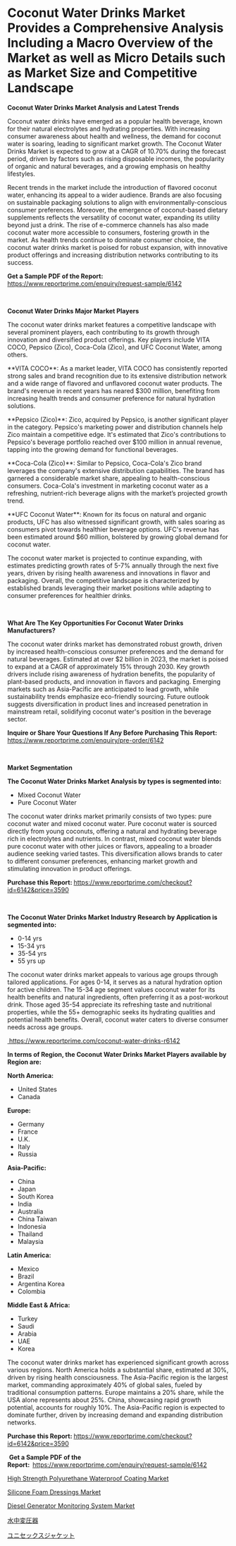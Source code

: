 <p><h1>Coconut Water Drinks Market Provides a Comprehensive Analysis Including a Macro Overview of the Market as well as Micro Details such as Market Size and Competitive Landscape</h1></p><p><strong>Coconut Water Drinks Market Analysis and Latest Trends</strong></p>
<p><p>Coconut water drinks have emerged as a popular health beverage, known for their natural electrolytes and hydrating properties. With increasing consumer awareness about health and wellness, the demand for coconut water is soaring, leading to significant market growth. The Coconut Water Drinks Market is expected to grow at a CAGR of 10.70% during the forecast period, driven by factors such as rising disposable incomes, the popularity of organic and natural beverages, and a growing emphasis on healthy lifestyles.</p><p>Recent trends in the market include the introduction of flavored coconut water, enhancing its appeal to a wider audience. Brands are also focusing on sustainable packaging solutions to align with environmentally-conscious consumer preferences. Moreover, the emergence of coconut-based dietary supplements reflects the versatility of coconut water, expanding its utility beyond just a drink. The rise of e-commerce channels has also made coconut water more accessible to consumers, fostering growth in the market. As health trends continue to dominate consumer choice, the coconut water drinks market is poised for robust expansion, with innovative product offerings and increasing distribution networks contributing to its success.</p></p>
<p><strong>Get a Sample PDF of the Report:&nbsp;</strong> <a href="https://www.reportprime.com/enquiry/request-sample/6142">https://www.reportprime.com/enquiry/request-sample/6142</a></p>
<p>&nbsp;</p>
<p><strong>Coconut Water Drinks Major Market Players</strong></p>
<p><p>The coconut water drinks market features a competitive landscape with several prominent players, each contributing to its growth through innovation and diversified product offerings. Key players include VITA COCO, Pepsico (Zico), Coca-Cola (Zico), and UFC Coconut Water, among others.</p><p>**VITA COCO**: As a market leader, VITA COCO has consistently reported strong sales and brand recognition due to its extensive distribution network and a wide range of flavored and unflavored coconut water products. The brand's revenue in recent years has neared $300 million, benefiting from increasing health trends and consumer preference for natural hydration solutions.</p><p>**Pepsico (Zico)**: Zico, acquired by Pepsico, is another significant player in the category. Pepsico's marketing power and distribution channels help Zico maintain a competitive edge. It's estimated that Zico's contributions to Pepsico's beverage portfolio reached over $100 million in annual revenue, tapping into the growing demand for functional beverages.</p><p>**Coca-Cola (Zico)**: Similar to Pepsico, Coca-Cola's Zico brand leverages the company's extensive distribution capabilities. The brand has garnered a considerable market share, appealing to health-conscious consumers. Coca-Cola's investment in marketing coconut water as a refreshing, nutrient-rich beverage aligns with the market’s projected growth trend.</p><p>**UFC Coconut Water**: Known for its focus on natural and organic products, UFC has also witnessed significant growth, with sales soaring as consumers pivot towards healthier beverage options. UFC's revenue has been estimated around $60 million, bolstered by growing global demand for coconut water.</p><p>The coconut water market is projected to continue expanding, with estimates predicting growth rates of 5-7% annually through the next five years, driven by rising health awareness and innovations in flavor and packaging. Overall, the competitive landscape is characterized by established brands leveraging their market positions while adapting to consumer preferences for healthier drinks.</p></p>
<p>&nbsp;</p>
<p><strong>What Are The Key Opportunities For Coconut Water Drinks Manufacturers?</strong></p>
<p><p>The coconut water drinks market has demonstrated robust growth, driven by increased health-conscious consumer preferences and the demand for natural beverages. Estimated at over $2 billion in 2023, the market is poised to expand at a CAGR of approximately 15% through 2030. Key growth drivers include rising awareness of hydration benefits, the popularity of plant-based products, and innovation in flavors and packaging. Emerging markets such as Asia-Pacific are anticipated to lead growth, while sustainability trends emphasize eco-friendly sourcing. Future outlook suggests diversification in product lines and increased penetration in mainstream retail, solidifying coconut water's position in the beverage sector.</p></p>
<p><strong>Inquire or Share Your Questions If Any Before Purchasing This Report:</strong> <a href="https://www.reportprime.com/enquiry/pre-order/6142">https://www.reportprime.com/enquiry/pre-order/6142</a></p>
<p>&nbsp;</p>
<p><strong>Market Segmentation</strong></p>
<p><strong>The Coconut Water Drinks Market Analysis by types is segmented into:</strong></p>
<p><ul><li>Mixed Coconut Water</li><li>Pure Coconut Water</li></ul></p>
<p><p>The coconut water drinks market primarily consists of two types: pure coconut water and mixed coconut water. Pure coconut water is sourced directly from young coconuts, offering a natural and hydrating beverage rich in electrolytes and nutrients. In contrast, mixed coconut water blends pure coconut water with other juices or flavors, appealing to a broader audience seeking varied tastes. This diversification allows brands to cater to different consumer preferences, enhancing market growth and stimulating innovation in product offerings.</p></p>
<p><strong>Purchase this Report:&nbsp;</strong><a href="https://www.reportprime.com/checkout?id=6142&price=3590">https://www.reportprime.com/checkout?id=6142&price=3590</a></p>
<p>&nbsp;</p>
<p><strong>The Coconut Water Drinks Market Industry Research by Application is segmented into:</strong></p>
<p><ul><li>0-14 yrs</li><li>15-34 yrs</li><li>35-54 yrs</li><li>55 yrs up</li></ul></p>
<p><p>The coconut water drinks market appeals to various age groups through tailored applications. For ages 0-14, it serves as a natural hydration option for active children. The 15-34 age segment values coconut water for its health benefits and natural ingredients, often preferring it as a post-workout drink. Those aged 35-54 appreciate its refreshing taste and nutritional properties, while the 55+ demographic seeks its hydrating qualities and potential health benefits. Overall, coconut water caters to diverse consumer needs across age groups.</p></p>
<p><a href="https://www.reportprime.com/coconut-water-drinks-r6142">&nbsp;https://www.reportprime.com/coconut-water-drinks-r6142</a></p>
<p><strong>In terms of Region, the Coconut Water Drinks Market Players available by Region are:</strong></p>
<p>
    <p> <strong> North America: </strong>
        <ul>
            <li>United States</li>
            <li>Canada</li>
        </ul>
        </p> 
    <p> <strong> Europe: </strong>
        <ul>
            <li>Germany</li>
            <li>France</li>
            <li>U.K.</li>
            <li>Italy</li>
            <li>Russia</li>
        </ul>
        </p> 
    <p> <strong> Asia-Pacific: </strong>
        <ul>
            <li>China</li>
            <li>Japan</li>
            <li>South Korea</li>
            <li>India</li>
            <li>Australia</li>
            <li>China Taiwan</li>
            <li>Indonesia</li>
            <li>Thailand</li>
            <li>Malaysia</li>
        </ul>
        </p> 
    <p> <strong> Latin America: </strong>
        <ul>
            <li>Mexico</li>
            <li>Brazil</li>
            <li>Argentina Korea</li>
            <li>Colombia</li>
        </ul>
        </p> 
    <p> <strong> Middle East & Africa: </strong>
        <ul>
            <li>Turkey</li>
            <li>Saudi</li>
            <li>Arabia</li>
            <li>UAE</li>
            <li>Korea</li>
        </ul>
    </p>
    </p>
<p><p>The coconut water drinks market has experienced significant growth across various regions. North America holds a substantial share, estimated at 30%, driven by rising health consciousness. The Asia-Pacific region is the largest market, commanding approximately 40% of global sales, fueled by traditional consumption patterns. Europe maintains a 20% share, while the USA alone represents about 25%. China, showcasing rapid growth potential, accounts for roughly 10%. The Asia-Pacific region is expected to dominate further, driven by increasing demand and expanding distribution networks.</p></p>
<p><strong>Purchase this Report: </strong><a href="https://www.reportprime.com/checkout?id=6142&price=3590">https://www.reportprime.com/checkout?id=6142&price=3590</a></p>
<p>&nbsp;<strong>Get a Sample PDF of the Report:&nbsp;&nbsp;</strong><a href="https://www.reportprime.com/enquiry/request-sample/6142">https://www.reportprime.com/enquiry/request-sample/6142</a></p>
<p><strong></strong></p>
<p><p><a href="https://issuu.com/reportprime-2/docs/high-strength-polyurethane-waterpro_28bf94ecf4a602">High Strength Polyurethane Waterproof Coating Market</a></p><p><a href="https://medium.com/@jewelmohr25/a-comprehensive-look-at-product-type-foam-dressings-with-adhesive-border-foam-dressings-with-f187ae70bafc">Silicone Foam Dressings Market</a></p><p><a href="https://medium.com/@tammyjones1939/diesel-generator-monitoring-system-market-overview-regional-outlook-and-competitive-strategies-on-d863ddfa3e07">Diesel Generator Monitoring System Market</a></p><p><a href="https://medium.com/@cassianlinzjx/%E3%82%B0%E3%83%AD%E3%83%BC%E3%83%90%E3%83%AB%E3%81%AA%E6%B5%B7%E5%BA%95%E3%83%88%E3%83%A9%E3%83%B3%E3%82%B9%E3%83%95%E3%82%A9%E3%83%BC%E3%83%9E%E3%83%BC%E5%B8%82%E5%A0%B4%E3%81%AE%E5%8B%95%E5%90%91-%E4%BA%88%E6%B8%AC-%E3%81%8A%E3%82%88%E3%81%B3%E5%BD%B1%E9%9F%BF%E5%88%86%E6%9E%90-2024%E5%B9%B4-2031%E5%B9%B4-%E3%81%8C105%E3%83%9A%E3%83%BC%E3%82%B8%E3%81%A7%E3%82%AB%E3%83%90%E3%83%BC%E3%81%95%E3%82%8C%E3%81%A6%E3%81%84%E3%81%BE%E3%81%99-b8ff40221629">水中変圧器</a></p><p><a href="https://medium.com/@cassianlinzjx/%E3%83%A6%E3%83%8B%E3%82%BB%E3%83%83%E3%82%AF%E3%82%B9%E3%82%B8%E3%83%A3%E3%82%B1%E3%83%83%E3%83%88%E5%B8%82%E5%A0%B4%E3%82%B7%E3%82%A7%E3%82%A2-%E3%82%B5%E3%82%A4%E3%82%BA-%E3%83%88%E3%83%AC%E3%83%B3%E3%83%89-%E6%A5%AD%E7%95%8C%E5%88%86%E6%9E%90%E3%83%AC%E3%83%9D%E3%83%BC%E3%83%88-%E3%82%BF%E3%82%A4%E3%83%97%E5%88%A5-%E6%9C%80%E7%B5%82%E7%94%A8%E9%80%94%E5%88%A5-%E5%95%86%E6%A5%AD-%E6%B6%88%E8%B2%BB%E8%80%85-%E7%94%A3%E6%A5%AD-%E3%81%9D%E3%81%AE%E4%BB%96-%E5%9C%B0%E5%9F%9F%E5%88%A5-%E3%82%BB%E3%82%B0%E3%83%A1%E3%83%B3%E3%83%88%E4%BA%88%E6%B8%AC-2024-2031-ab693435358c">ユニセックスジャケット</a></p></p>